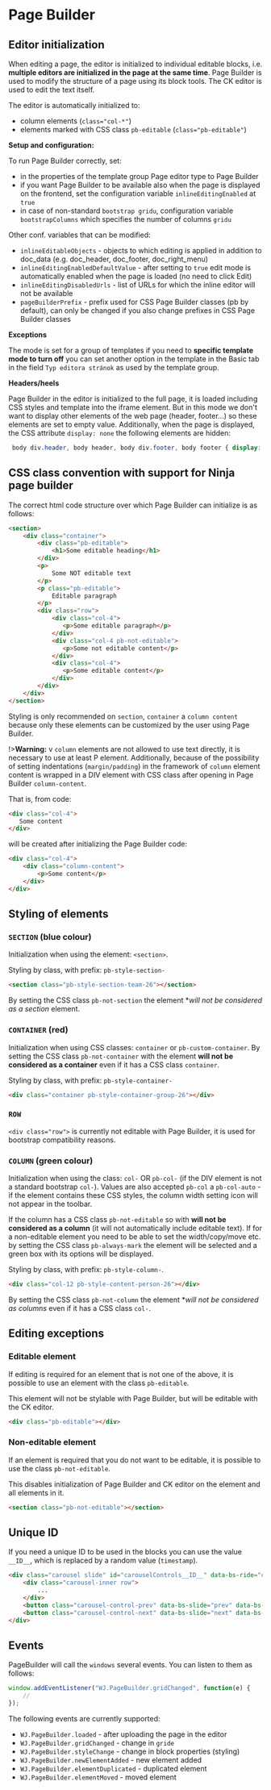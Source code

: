 # Page Builder

## Editor initialization

When editing a page, the editor is initialized to individual editable blocks, i.e. **multiple editors are initialized in the page at the same time**. Page Builder is used to modify the structure of a page using its block tools. The CK editor is used to edit the text itself.

The editor is automatically initialized to:
- column elements (`class="col-*"`)
- elements marked with CSS class `pb-editable` (`class="pb-editable"`)

**Setup and configuration:**

To run Page Builder correctly, set:
- in the properties of the template group Page editor type to Page Builder
- if you want Page Builder to be available also when the page is displayed on the frontend, set the configuration variable `inlineEditingEnabled` at `true`
- in case of non-standard `bootstrap gridu`, configuration variable `bootstrapColumns` which specifies the number of columns `gridu`

Other conf. variables that can be modified:
- `inlineEditableObjects` - objects to which editing is applied in addition to doc\_data (e.g. doc\_header, doc\_footer, doc\_right\_menu)
- `inlineEditingEnabledDefaultValue` - after setting to `true` edit mode is automatically enabled when the page is loaded (no need to click Edit)
- `inlineEditingDisabledUrls` - list of URLs for which the inline editor will not be available
- `pageBuilderPrefix` - prefix used for CSS Page Builder classes (pb by default), can only be changed if you also change prefixes in CSS Page Builder classes

**Exceptions**

The mode is set for a group of templates if you need to **specific template mode to turn off** you can set another option in the template in the Basic tab in the field `Typ editora stránok` as used by the template group.

**Headers/heels**

Page Builder in the editor is initialized to the full page, it is loaded including CSS styles and template into the iframe element. But in this mode we don't want to display other elements of the web page (header, footer...) so these elements are set to empty value. Additionally, when the page is displayed, the CSS attribute `display: none` the following elements are hidden:

```css
 body div.header, body header, body div.footer, body footer { display: none; }
```

## CSS class convention with support for Ninja page builder

The correct html code structure over which Page Builder can initialize is as follows:

```html
<section>
    <div class="container">
        <div class="pb-editable">
            <h1>Some editable heading</h1>
        </div>
        <p>
            Some NOT editable text
        </p>
        <p class="pb-editable">
            Editable paragraph
        </p>
        <div class="row">
            <div class="col-4">
               <p>Some editable paragraph</p>
            </div>
            <div class="col-4 pb-not-editable">
               <p>Some not editable content</p>
            </div>
            <div class="col-4">
               <p>Some editable content</p>
            </div>
        </div>
    </div>
</section>
```

Styling is only recommended on `section`, `container` a `column content` because only these elements can be customized by the user using Page Builder.

!>**Warning:** v `column` elements are not allowed to use text directly, it is necessary to use at least P element. Additionally, because of the possibility of setting indentations (`margin/padding`) in the framework of `column` element content is wrapped in a DIV element with CSS class after opening in Page Builder `column-content`.

That is, from code:

```html
<div class="col-4">
   Some content
</div>
```

will be created after initializing the Page Builder code:

```html
<div class="col-4">
    <div class="column-content">
        <p>Some content</p>
    </div>
</div>
```

## Styling of elements

### `SECTION` (blue colour)

Initialization when using the element: `<section>`.

Styling by class, with prefix: `pb-style-section-`

```html
<section class="pb-style-section-team-26"></section>
```

By setting the CSS class `pb-not-section` the element \**will not be considered as a section* element.

### `CONTAINER` (red)

Initialization when using CSS classes: `container` or `pb-custom-container`. By setting the CSS class `pb-not-container` with the element **will not be considered as a container** even if it has a CSS class `container`.

Styling by class, with prefix: `pb-style-container-`

```html
<div class="container pb-style-container-group-26"></div>
```

### `ROW`

`<div class="row">` is currently not editable with Page Builder, it is used for bootstrap compatibility reasons.

### `COLUMN` (green colour)

Initialization when using the class: `col-` OR `pb-col-` (if the DIV element is not a standard bootstrap `col-`). Values are also accepted `pb-col` a `pb-col-auto` - if the element contains these CSS styles, the column width setting icon will not appear in the toolbar.

If the column has a CSS class `pb-not-editable` so with **will not be considered as a column** (it will not automatically include editable text). If for a non-editable element you need to be able to set the width/copy/move etc. by setting the CSS class `pb-always-mark` the element will be selected and a green box with its options will be displayed.

Styling by class, with prefix: `pb-style-column-`.

```html
<div class="col-12 pb-style-content-person-26"></div>
```

By setting the CSS class `pb-not-column` the element \**will not be considered as columns* even if it has a CSS class `col-`.

## Editing exceptions

### Editable element

If editing is required for an element that is not one of the above, it is possible to use an element with the class `pb-editable`.

This element will not be stylable with Page Builder, but will be editable with the CK editor.

```html
<div class="pb-editable"></div>
```

### Non-editable element

If an element is required that you do not want to be editable, it is possible to use the class `pb-not-editable`.

This disables initialization of Page Builder and CK editor on the element and all elements in it.

```html
<section class="pb-not-editable"></section>
```

## Unique ID

If you need a unique ID to be used in the blocks you can use the value `__ID__`, which is replaced by a random value (`timestamp`).

```html
<div class="carousel slide" id="carouselControls__ID__" data-bs-ride="carousel">
    <div class="carousel-inner row">
        ...
    </div>
    <button class="carousel-control-prev" data-bs-slide="prev" data-bs-target="#carouselControls__ID__" type="button"></button>
    <button class="carousel-control-next" data-bs-slide="next" data-bs-target="#carouselControls__ID__" type="button"></button>
</div>
```

## Events

PageBuilder will call the `windows` several events. You can listen to them as follows:

```javascript
window.addEventListener("WJ.PageBuilder.gridChanged", function(e) {
    //
});
```

The following events are currently supported:
- `WJ.PageBuilder.loaded` - after uploading the page in the editor
- `WJ.PageBuilder.gridChanged` - change in `gride`
- `WJ.PageBuilder.styleChange` - change in block properties (styling)
- `WJ.PageBuilder.newElementAdded` - new element added
- `WJ.PageBuilder.elementDuplicated` - duplicated element
- `WJ.PageBuilder.elementMoved` - moved element
